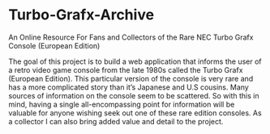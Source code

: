 # Turbo-Grafx-Archive
An Online Resource For Fans and Collectors of the Rare NEC Turbo Grafx Console (European Edition)


The goal of this project is to build a web application that informs the user of a retro video game console from the late 1980s called the Turbo Grafx (European Edition).  This particular version of the console is very rare and has a more complicated story than it’s Japanese and U.S cousins. Many sources of information on the console seem to be scattered. So with this in mind, having a single all-encompassing point for information will be valuable for anyone wishing seek out one of these rare edition consoles. As a collector I can also bring added value and detail to the project.

